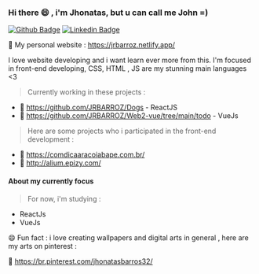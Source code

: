 ### Hi there 😄 , i'm Jhonatas, but u can call me John =)
[![Github Badge](https://img.shields.io/badge/-Github-000?style=flat-square&logo=Github&logoColor=white&link=https://github.com/Murielson)](https://github.com/Murielson)
[![Linkedin Badge](https://img.shields.io/badge/-LinkedIn-blue?style=flat-square&logo=Linkedin&logoColor=white&link=https://www.linkedin.com/in/jhonatas-rodrigues-b26200174)](https://www.linkedin.com/in/jhonatas-rodrigues-b26200174)

:link: My personal website : https://jrbarroz.netlify.app/

I love website developing and i want learn ever more from this.
I'm focused in front-end developing, CSS, HTML , JS are my stunning main languages <3
> Currently working in these projects :
  - :dart: https://github.com/JRBARROZ/Dogs - ReactJS
  - :dart: https://github.com/JRBARROZ/Web2-vue/tree/main/todo - VueJs
> Here are some projects who i participated in the front-end development :
  - 🌱 https://comdicaaracoiabape.com.br/ 
  - 🌱 http://alium.epizy.com/

#### About my currently focus
> For now, i'm studying :
  - ReactJs
  - VueJs

😄 Fun fact : i love creating wallpapers and digital arts in general , here are my arts on pinterest :

🌱 https://br.pinterest.com/jhonatasbarros32/


